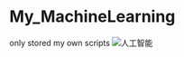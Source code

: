 # My_MachineLearning
only stored my own scripts
![人工智能 ](https://github.com/Alan1022/My_MachineLearning/image/ai14.png)
